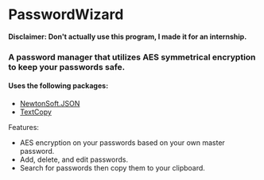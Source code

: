 # PasswordWizard

**Disclaimer: Don't actually use this program, I made it for an internship.**

### A password manager that utilizes AES symmetrical encryption to keep your passwords safe.

#### Uses the following packages:
- [NewtonSoft.JSON](https://github.com/JamesNK/Newtonsoft.Json)
- [TextCopy](https://github.com/CopyText/TextCopy)

Features:
- AES encryption on your passwords based on your own master password.
- Add, delete, and edit passwords.
- Search for passwords then copy them to your clipboard.